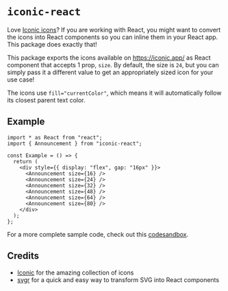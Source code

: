 # `iconic-react`

Love [Iconic icons](https://iconic.app/)? If you are working with React, you might want to convert the icons into React components so you can inline them in your React app. This package does exactly that!

This package exports the icons available on https://iconic.app/ as React component that accepts 1 prop, `size`. By default, the size is `24`, but you can simply pass it a different value to get an appropriately sized icon for your use case!

The icons use `fill="currentColor"`, which means it will automatically follow its closest parent text color.
## Example

```tsx
import * as React from "react";
import { Announcement } from "iconic-react";

const Example = () => {
  return (
    <div style={{ display: "flex", gap: "16px" }}>
      <Announcement size={16} />
      <Announcement size={24} />
      <Announcement size={32} />
      <Announcement size={48} />
      <Announcement size={64} />
      <Announcement size={80} />
    </div>
  );
};
```

For a more complete sample code, check out this [codesandbox](https://codesandbox.io/s/iconic-react-example-h1w2z?file=/src/App.js).

## Credits

- [Iconic](https://iconic.app) for the amazing collection of icons
- [svgr](https://github.com/gregberge/svgr) for a quick and easy way to transform SVG into React components
